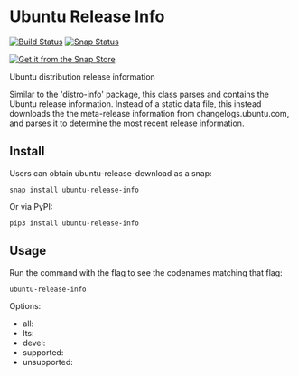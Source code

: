 # Ubuntu Release Info

[![Build Status](https://travis-ci.com/powersj/ubuntu-release-info.svg?branch=master)](https://travis-ci.com/powersj/ubuntu-release-info) [![Snap Status](https://build.snapcraft.io/badge/powersj/ubuntu-release-info.svg)](https://build.snapcraft.io/user/powersj/ubuntu-release-info)

[![Get it from the Snap Store](https://snapcraft.io/static/images/badges/en/snap-store-black.svg)](https://snapcraft.io/ubuntu-release-info)

Ubuntu distribution release information

Similar to the 'distro-info' package, this class parses and contains
the Ubuntu release information. Instead of a static data file, this
instead downloads the the meta-release information from
changelogs.ubuntu.com, and parses it to determine the most recent
release information.

## Install

Users can obtain ubuntu-release-download as a snap:

```shell
snap install ubuntu-release-info
```

Or via PyPI:

```shell
pip3 install ubuntu-release-info
```

## Usage

Run the command with the flag to see the codenames matching that flag:

```shell
ubuntu-release-info
```

Options:

* all:
* lts:
* devel:
* supported:
* unsupported:
